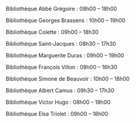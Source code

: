 Bibliothèque Abbé Grégoire : 08h00 – 18h00

Bibliothèque Georges Brassens : 10h00 – 19h00

Bibliothèque Colette : 09h00 – 18h30

Bibliothèque Saint-Jacques : 08h30 – 17h30

Bibliothèque Marguerite Duras : 09h00 – 19h00

Bibliothèque François Villon : 08h00 – 16h30

Bibliothèque Simone de Beauvoir : 10h00 – 18h00

Bibliothèque Albert Camus : 09h30 – 17h30

Bibliothèque Victor Hugo : 08h00 – 18h00

Bibliothèque Elsa Triolet : 09h00 – 18h00